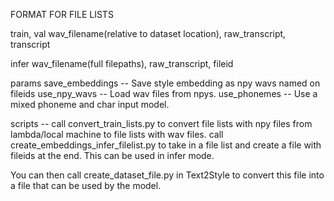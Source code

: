 FORMAT FOR FILE LISTS

train, val
wav_filename(relative to dataset location), raw_transcript, transcript

infer
wav_filename(full filepaths), raw_transcript, fileid

params
save_embeddings -- Save style embedding as npy wavs named on fileids
use_npy_wavs -- Load wav files from npys.
use_phonemes -- Use a mixed phoneme and char input model.

scripts -- 
call convert_train_lists.py to convert file lists with npy files from lambda/local machine to file lists with wav files.
call create_embeddings_infer_filelist.py to take in a file list and create a file with fileids at the end. This can be used in infer mode.

You can then call create_dataset_file.py in Text2Style to convert this file into a file that can be used by the model.